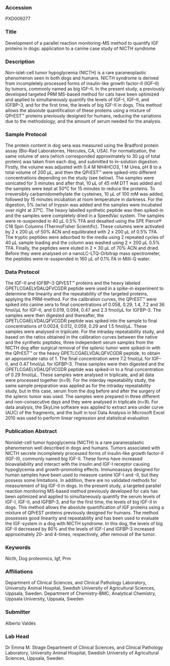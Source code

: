 ### Accession
PXD009277

### Title
Development of a parallel reaction monitoring-MS method to quantify IGF proteins in dogs: application to a canine case study of NICTH syndrome

### Description
Non–islet-cell tumor hypoglycemia (NICTH) is a rare paraneoplastic phenomenon seen in both dogs and humans. NICTH syndrome is derived from incompletely processed forms of insulin-like growth factor–II (IGF–II) by tumors, commonly named as big IGF–II. In the present study, a previously developed targeted PRM MS-based method for cats have been optimized and applied to simultaneously quantify the levels of IGF–I, IGF–II, and IGFBP–3, and for the first time, the levels of big IGF–II in dogs. This method allows the absolute quantification of these proteins using a mixture of QPrEST™ proteins previously designed for humans, reducing the variations due to the methodology, and the amount of serum needed for the analysis.

### Sample Protocol
The protein content in dog sera was measured using the Bradford protein assay (Bio-Rad Laboratories, Hercules, CA, USA). For normalization, the same volume of sera (which corresponded approximately to 30 µg of total protein) was taken from each dog, and submitted to in-solution digestion. Firstly, the volume was adjusted with 0.4 M NH4HCO3, 1 M Urea, pH 8 to a total volume of 200 µL, and then the QPrEST™ were spiked-into different concentrations depending on the study (see below). The samples were sonicated for 3 minutes and after that, 10 µL of 45 mM DTT was added and the samples were kept at 50°C for 15 minutes to reduce the proteins. To irreversibly carbamidomethylate the cysteines, 10 µL of 100 mM was added, followed by 15 minutes incubation at room temperature in darkness. For the digestion, 5% (w/w) of trypsin was added and the samples were incubated over night at 37°C. The heavy labelled synthetic peptide was then spiked-in and the samples were completely dried in a SpeedVac system. The samples were re-suspended in 40 µL 0.5% TFA and desalted using the SPE Pierce® C18 Spin Columns (ThermoFisher Scientific). These columns were activated by 2 x 200 µL of 50% ACN and equilibrated with 2 x 200 µL of 0.5% TFA. The tryptic peptides were adsorbed to the media using 2 repeated cycles of 40 µL sample loading and the column was washed using 2 × 200 μL 0.5% TFA. Finally, the peptides were eluted in 2 × 30 μL of 70% ACN and dried. Before they were analysed on a nanoLC-LTQ-Orbitrap mass spectrometer, the peptides were re-suspended in 160 µL of 0.1% FA in Milli-Q water.

### Data Protocol
The IGF–II and IGFBP–3 QPrEST™ proteins and the heavy labeled GPETLCGAELVDALQFVCGDR peptide were used in a spike-in experiment to determine the linearity and the repeatability of the targeted proteins, applying the PRM-method. For the calibration curves, the QPrEST™ were spiked into canine sera to final concentrations of 0.058, 0.29, 1.4, 7.2 and 36 fmol/μL for IGF–II, and 0.019, 0.094, 0.47 and 2.3 fmol/μL for IGFBP–3. The samples were then digested and thereafter, the GPETLCGAELVDALQFVCGDR peptide was spiked into the sample to final concentrations of 0.0024, 0.012, 0.059, 0.29 and 1.5 fmol/μL. These samples were analysed in triplicate. For the intraday repeatability study, and based on the ratios obtained in the calibration curves between the native and the synthetic peptides, three independent serum samples from the NICTH dog after surgical removal of the splenic tumor were spiked-in with the QPrEST™ or the heavy GPETLCGAELVDALQFVCGDR peptide, to obtain an approximate ratio of 1. The final concentration were 7.2 fmol/μL for IGF–II, and 0.47 fmol/μL for IGFBP–3. These samples were then digested and the GPETLCGAELVDALQFVCGDR peptide was spiked-in to a final concentration of 0.29 fmol/μL. These samples were analysed in triplicate, and all data were processed together (n=9). For the interday repeatability study, the same sample preparation was applied as for the intraday repeatability study, but in this case, serum from the dog before and after the surgery of the splenic tumor was used. The samples were prepared in three different and non-consecutive days and they were analysed in triplicate (n=9). For data analysis, the SkyLine software was applied to extract area under curve (AUC) of the fragments, and the built in tool Data Analysis in Microsoft Excel 2010 was used to perform linear regression and statistical evaluation

### Publication Abstract
Nonislet-cell tumor hypoglycemia (NICTH) is a rare paraneoplastic phenomenon well described in dogs and humans. Tumors associated with NICTH secrete incompletely processed forms of insulin-like growth factor-II (IGF-II), commonly named big IGF-II. These forms have increased bioavailability and interact with the insulin and IGF-I receptor causing hypoglycemia and growth-promoting effects. Immunoassays designed for human samples have been used to measure canine IGF-I and -II, but they possess some limitations. In addition, there are no validated methods for measurement of big IGF-II in dogs. In the present study, a targeted parallel reaction monitoring MS-based method previously developed for cats has been optimized and applied to simultaneously quantify the serum levels of IGF-I, IGF-II, and IGFBP-3, and for the first time, the levels of big IGF-II in dogs. This method allows the absolute quantification of IGF proteins using a mixture of QPrEST proteins previously designed for humans. The method possesses good linearity and repeatability and has been used to evaluate the IGF-system in a dog with NICTH syndrome. In this dog, the levels of big IGF-II decreased by 80% and the levels of IGF-I and IGFBP-3 increased approximately 20- and 4-times, respectively, after removal of the tumor.

### Keywords
Nicth, Dog proteomics, Igf, Prm

### Affiliations
Department of Clinical Sciences, and Clinical Pathology Laboratory, University Animal Hospital, Swedish University of Agricultural Sciences, Uppsala, Sweden.
Department of Chemistry-BMC, Analytical Chemistry, Uppsala University, Uppsala, Sweden

### Submitter
Alberto Valdés

### Lab Head
Dr Emma M. Strage
Department of Clinical Sciences, and Clinical Pathology Laboratory, University Animal Hospital, Swedish University of Agricultural Sciences, Uppsala, Sweden.


